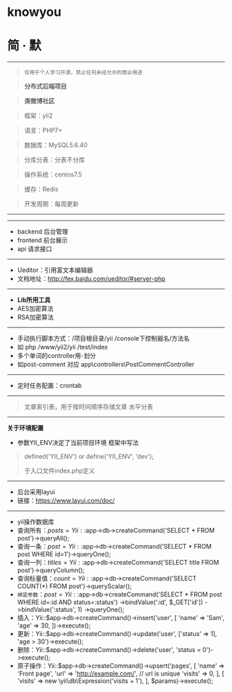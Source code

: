 # knowyou
# 简 · 默

-----
> `仅用于个人学习开源，禁止任何未经允许的商业用途`

>  **分布式后端项目**

> **类微博社区**

> 框架：yii2

> 语言：PHP7+

> 数据库：MySQL5.6.40

> 分库分表：分表不分库

> 操作系统：centos7.5

> 缓存：Redis

> 开发周期：每周更新

---





----
* backend   后台管理
* frontend  前台展示
* api       请求接口
----
* Ueditor：引用富文本编辑器
* 文档地址：http://fex.baidu.com/ueditor/#server-php

---

* **Lib所用工具**
* AES加密算法
* RSA加密算法

---
* 手动执行脚本方式：/项目根目录/yii /console下控制器名/方法名
* 如 php /www/yii2/yii /test/index
* 多个单词的controller用-划分
* 如post-comment 对应 app\controllers\PostCommentController
---
* 定时任务配置：crontab

----
> 文章索引表，用于按时间顺序存储文章
> 水平分表

----
**关于环境配置**
* 参数YII_ENV决定了当前项目环境
框架中写法
> defined('YII_ENV') or define('YII_ENV', 'dev');

> 于入口文件index.php定义

----
* 后台采用layui
* 链接：https://www.layui.com/doc/

-----
* yii操作数据库
* 查询所有：$posts = Yii::$app->db->createCommand('SELECT * FROM post')->queryAll();
* 查询一条：$post = Yii::$app->db->createCommand('SELECT * FROM post WHERE id=1')->queryOne();
* 查询一列：$titles = Yii::$app->db->createCommand('SELECT title FROM post')->queryColumn();
* 查询标量值：$count = Yii::$app->db->createCommand('SELECT COUNT(*) FROM post')->queryScalar();
* `绑定参数`：$post = Yii::$app->db->createCommand('SELECT * FROM post WHERE id=:id AND status=:status')
                    ->bindValue(':id', $_GET['id'])
                    ->bindValue(':status', 1)
                    ->queryOne();
* 插入：Yii::$app->db->createCommand()->insert('user', [
           'name' => 'Sam',
           'age' => 30,
       ])->execute();
* 更新：Yii::$app->db->createCommand()->update('user', ['status' => 1], 'age > 30')->execute();
* 删除：Yii::$app->db->createCommand()->delete('user', 'status = 0')->execute();
* 原子操作：Yii::$app->db->createCommand()->upsert('pages', [
           'name' => 'Front page',
           'url' => 'http://example.com/', // url is unique
           'visits' => 0,
       ], [
           'visits' => new \yii\db\Expression('visits + 1'),
       ], $params)->execute();
